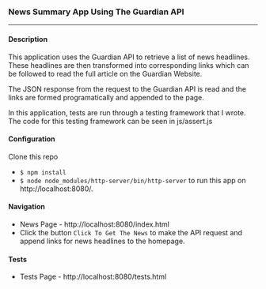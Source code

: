 ### News Summary App Using The Guardian API
---

#### Description
This application uses the Guardian API to retrieve a list of news headlines. These headlines are then transformed into corresponding links which can be followed to read the full article on the Guardian Website.

The JSON response from the request to the Guardian API is read and the links are formed programatically and appended to the page.

In this application, tests are run through a testing framework that I wrote. The code for this testing framework can be seen in js/assert.js

#### Configuration
Clone this repo
* `$ npm install`
* `$ node node_modules/http-server/bin/http-server` to run this app on http://localhost:8080/.

#### Navigation
* News Page - http://localhost:8080/index.html
* Click the button `Click To Get The News` to make the API request and append links for news headlines to the homepage.


#### Tests
* Tests Page - http://localhost:8080/tests.html
